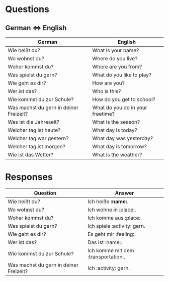 # Questions

## German <=> English

| German | English |
| -------- | ------- |
| Wie heißt du? | What is your name? |
| Wo wohnst du? | Where do you live? |
| Woher kommst du? | Where are you from? |
| Was spielst du gern? | What do you like to play? |
| Wie geht es dir? | How are you? |
| Wer ist das? | Who is this? |
| Wie kommst du zur Schule? | How do you get to school? |
| Was machst du gern in deiner Freizeit? | What do you do in your freetime? |
| Was ist die Jahreseit? | What is the season? |
| Welcher tag ist heute? | What day is today? |
| Welcher tag war gestern? | What day was yesterday? |
| Welcher tag ist morgen? | What day is tomorrow? |
| Wie ist das Wetter? | What is the weather? |

# Responses

|       Question       |       Answer             |
| -------------------- | ------------------------ |
| Wie heißt du?        | Ich heiße **:name:**.        |
| Wo wohnst du?        | Ich wohne in :place:.    |
| Woher kommst du?     | Ich komme aus :place:.   |
| Was spielst du gern? | Ich spiele :activity: gern. |
| Wie geht es dir?     | Es geht mir :feeling:. |
| Wer ist das?         | Das ist :name:. |
| Wie kommst du zur Schule? | Ich komme mit dem :transportation:. |
| Was machst du gern in deiner Freizeit? | Ich :activity: gern. |
